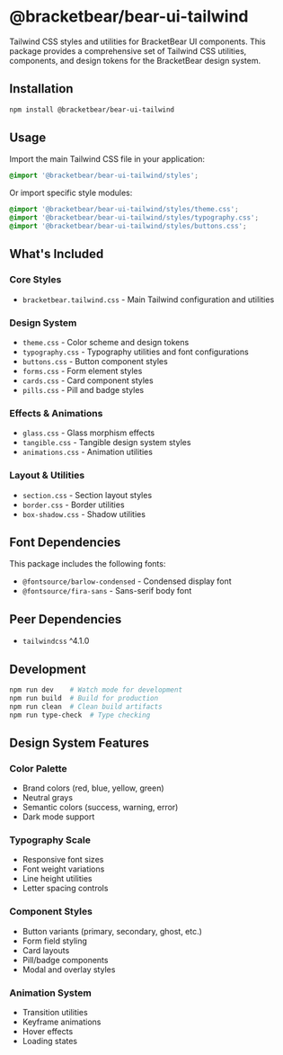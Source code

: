 # @bracketbear/bear-ui-tailwind

Tailwind CSS styles and utilities for BracketBear UI components. This package provides a comprehensive set of Tailwind CSS utilities, components, and design tokens for the BracketBear design system.

## Installation

```bash
npm install @bracketbear/bear-ui-tailwind
```

## Usage

Import the main Tailwind CSS file in your application:

```css
@import '@bracketbear/bear-ui-tailwind/styles';
```

Or import specific style modules:

```css
@import '@bracketbear/bear-ui-tailwind/styles/theme.css';
@import '@bracketbear/bear-ui-tailwind/styles/typography.css';
@import '@bracketbear/bear-ui-tailwind/styles/buttons.css';
```

## What's Included

### Core Styles

- `bracketbear.tailwind.css` - Main Tailwind configuration and utilities

### Design System

- `theme.css` - Color scheme and design tokens
- `typography.css` - Typography utilities and font configurations
- `buttons.css` - Button component styles
- `forms.css` - Form element styles
- `cards.css` - Card component styles
- `pills.css` - Pill and badge styles

### Effects & Animations

- `glass.css` - Glass morphism effects
- `tangible.css` - Tangible design system styles
- `animations.css` - Animation utilities

### Layout & Utilities

- `section.css` - Section layout styles
- `border.css` - Border utilities
- `box-shadow.css` - Shadow utilities

## Font Dependencies

This package includes the following fonts:

- `@fontsource/barlow-condensed` - Condensed display font
- `@fontsource/fira-sans` - Sans-serif body font

## Peer Dependencies

- `tailwindcss` ^4.1.0

## Development

```bash
npm run dev    # Watch mode for development
npm run build  # Build for production
npm run clean  # Clean build artifacts
npm run type-check  # Type checking
```

## Design System Features

### Color Palette

- Brand colors (red, blue, yellow, green)
- Neutral grays
- Semantic colors (success, warning, error)
- Dark mode support

### Typography Scale

- Responsive font sizes
- Font weight variations
- Line height utilities
- Letter spacing controls

### Component Styles

- Button variants (primary, secondary, ghost, etc.)
- Form field styling
- Card layouts
- Pill/badge components
- Modal and overlay styles

### Animation System

- Transition utilities
- Keyframe animations
- Hover effects
- Loading states
